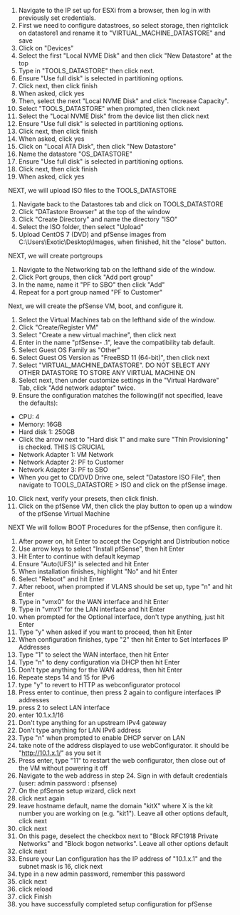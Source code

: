1. Navigate to the IP set up for ESXi from a browser, then log in with previously set credentials. 
2. First we need to configure datastroes, so select storage, then rightclick on datastore1 and rename it to "VIRTUAL_MACHINE_DATASTORE" and save
3. Click on "Devices" 
4. Select the first "Local NVME Disk" and then click "New Datastore" at the top
5. Type in "TOOLS_DATASTORE" then click next.
6. Ensure "Use full disk" is selected in partitioning options. 
7. Click next, then click finish
8. When asked, click yes
9. Then, select the next "Local NVME Disk" and click "Increase Capacity". 
10. Select "TOOLS_DATASTORE" when prompted, then click next
11. Select the "Local NVME Disk" from the device list then click next
12. Ensure "Use full disk" is selected in partitioning options.
13. Click next, then click finish
14. When asked, click yes
15. Click on "Local ATA Disk", then click "New Datastore"
16. Name the datastore "OS_DATASTORE"
17. Ensure "Use full disk" is selected in partitioning options. 
18. Click next, then click finish
19. When asked, click yes

NEXT, we will upload ISO files to the TOOLS_DATASTORE
1. Navigate back to the Datastores tab and click on TOOLS_DATASTORE
2. Click "DATastore Browser" at the top of the window
3. Click "Create Directory" and name the directory "ISO"
4. Select the ISO folder, then select "Upload"
5. Upload CentOS 7 (DVD) and pfSense images from C:\Users\Exotic\Desktop\Images, when finished, hit the "close" button.

NEXT, we will create portgroups
1. Navigate to the Networking tab on the lefthand side of the window. 
2. Click Port groups, then click "Add port group"
3. In the name, name it "PF to SBO" then click "Add"
4. Repeat for a port group named "PF to Customer"

Next, we will create the pfSense VM, boot, and configure it. 
1. Select the Virtual Machines tab on the lefthand side of the window.
2. Click "Create/Register VM"
3. Select "Create a new virtual machine", then click next
4. Enter in the name "pfSense- .1", leave the compatibility tab default.
5. Select Guest OS Family as "Other"
6. Select Guest OS Version as "FreeBSD 11 (64-bit)", then click next
7. Select "VIRTUAL_MACHINE_DATASTORE". DO NOT SELECT ANY OTHER DATASTORE TO STORE ANY VIRTUAL MACHINE ON
8. Select next, then under customize settings in the "Virtual Hardware" Tab, click "Add network adapter" twice.
9. Ensure the configuration matches the following(if not specified, leave the defaults):
  - CPU: 4
  - Memory: 16GB
  - Hard disk 1: 250GB
  - Click the arrow next to "Hard disk 1" and make sure "Thin Provisioning" is checked. THIS IS CRUCIAL
  - Network Adapter 1: VM Network
  - Network Adapter 2: PF to Customer
  - Network Adapter 3: PF to SBO
  - When you get to CD/DVD Drive one, select "Datastore ISO File", then navigate to TOOLS_DATASTORE > ISO and click on the pfSense image.
10. Click next, verify your presets, then click finish.
11. Click on the pfSense VM, then click the play button to open up a window of the pfSense Virtual Machine

NEXT We will follow BOOT Procedures for the pfSense, then configure it.
1. After power on, hit Enter to accept the Copyright and Distribution notice
2. Use arrow keys to select "Install pfSense", then hit Enter
3. Hit Enter to continue with default keymap
4. Ensure "Auto(UFS)" is selected and hit Enter
5. When installation finishes, highlight "No" and hit Enter
6. Select "Reboot" and hit Enter
7. After reboot, when prompted if VLANS should be set up, type "n" and hit Enter
8. Type in "vmx0" for the WAN interface and hit Enter
9. Type in "vmx1" for the LAN interface and hit Enter
10. when prompted for the Optional interface, don't type anything, just hit Enter
11. Type "y" when asked if you want to proceed, then hit Enter
12. When configuration finishes, type "2" then hit Enter to Set Interfaces IP Addresses
13. Type "1" to select the WAN interface, then hit Enter
14. Type "n" to deny configuration via DHCP then hit Enter
15. Don't type anything for the WAN address, then hit Enter
16. Repeate steps 14 and 15 for IPv6
17. type "y" to revert to HTTP as webconfigurator protocol
18. Press enter to continue, then press 2 again to configure interfaces IP addresses
19. press 2 to select LAN interface
20. enter 10.1.x.1/16
21. Don't type anything for an upstream IPv4 gateway
22. Don't type anything for LAN IPv6 address
23. Type "n" when prompted to enable DHCP server on LAN
24. take note of the address displayed to use webConfigurator. it should be "http://10.1.x.1/" as you set it
25. Press enter, type "11" to restart the web configurator, then close out of the VM without powering it off
26. Navigate to the web address in step 24. Sign in with default credentials (user: admin password : pfsense)
27. On the pfSense setup wizard, click next
28. click next again
29. leave hostname default, name the domain "kitX" where X is the kit number you are working on (e.g. "kit1"). Leave all other options default, click next
30. click next
31. On this page, deselect the checkbox next to "Block RFC1918 Private Networks" and "Block bogon networks". Leave all other options default
32. click next
33. Ensure your Lan configuration has the IP address of "10.1.x.1" and the subnet mask is 16, click next
34. type in a new admin password, remember this password
35. click next
36. click reload
37. click Finish
38. you have successfully completed setup configuration for pfSense
